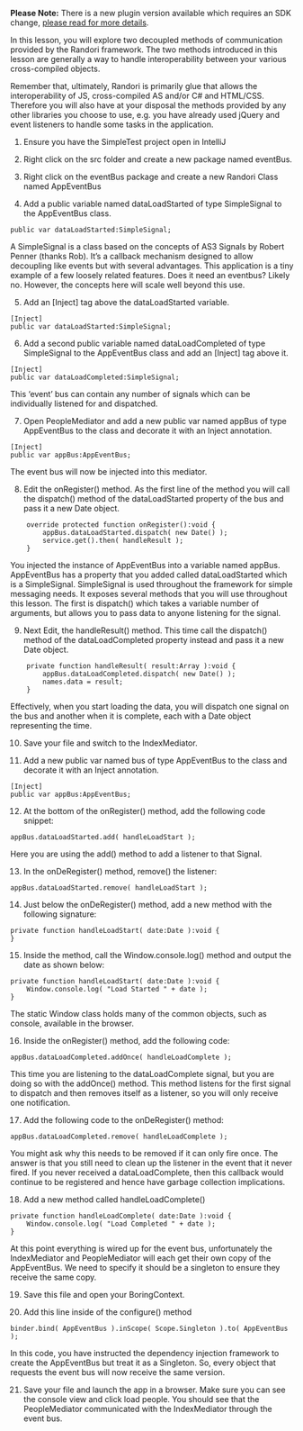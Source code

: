 <b>Please Note:</b> There is a new plugin version available which requires an SDK change, [please read for more details](https://github.com/RandoriAS/randori-plugin-intellij/wiki/Instructions-for-updating-your-Plugin).

In this lesson, you will explore two decoupled methods of communication provided by the Randori framework. The two methods introduced in this lesson are generally a way to handle interoperability between your various cross-compiled objects. 

Remember that, ultimately, Randori is primarily glue that allows the interoperability of JS, cross-compiled AS and/or C# and HTML/CSS. Therefore you will also have at your disposal the methods provided by any other libraries you choose to use, e.g. you have already used jQuery and event listeners to handle some tasks in the application. 

1. Ensure you have the SimpleTest project open in IntelliJ

2. Right click on the src folder and create a new package named eventBus.

3. Right click on the eventBus package and create a new Randori Class named AppEventBus

4. Add a public variable named dataLoadStarted of type SimpleSignal to the AppEventBus class.
```
public var dataLoadStarted:SimpleSignal;
```
  A SimpleSignal is a class based on the concepts of AS3 Signals by Robert Penner (thanks Rob). It’s a callback mechanism designed to allow decoupling like events but with several advantages. 
This application is a tiny example of a few loosely related features. Does it need an eventbus? Likely no. However, the concepts here will scale well beyond this use.  
  

5. Add an [Inject] tag above the dataLoadStarted variable.
```
[Inject]
public var dataLoadStarted:SimpleSignal;
```

6. Add a second public variable named dataLoadCompleted of type SimpleSignal to the AppEventBus class and add an [Inject] tag above it.
```
[Inject]
public var dataLoadCompleted:SimpleSignal;
```
  This ‘event’ bus can contain any number of signals which can be individually listened for and dispatched.

7. Open PeopleMediator and add a new public var named appBus of type AppEventBus to the class and decorate it with an Inject annotation.
```
[Inject]
public var appBus:AppEventBus;
```
  The event bus will now be injected into this mediator.

8. Edit the onRegister() method. As the first line of the method you will call the dispatch() method of the dataLoadStarted property of the bus and pass it a new Date object.
```
    override protected function onRegister():void {
        appBus.dataLoadStarted.dispatch( new Date() );
		service.get().then( handleResult );
    }
```
  You injected the instance of AppEventBus into a variable named appBus. AppEventBus has a property that you added called dataLoadStarted which is a SimpleSignal. 
SimpleSignal is used throughout the framework for simple messaging needs. It exposes several methods that you will use throughout this lesson. The first is dispatch() which takes a variable number of arguments, but allows you to pass data to anyone listening for the signal.

9. Next Edit, the handleResult() method. This time call the dispatch() method of the dataLoadCompleted property instead and pass it a new Date object.
```
    private function handleResult( result:Array ):void {
        appBus.dataLoadCompleted.dispatch( new Date() );
        names.data = result;
    }
```
  Effectively, when you start loading the data, you will dispatch one signal on the bus and another when it is complete, each with a Date object representing the time.

10. Save your file and switch to the IndexMediator.

11. Add a new public var named bus of type AppEventBus to the class and decorate it with an Inject annotation.
```
[Inject]
public var appBus:AppEventBus;
```

12. At the bottom of the onRegister() method, add the following code snippet:
```
appBus.dataLoadStarted.add( handleLoadStart );
```
  Here you are using the add() method to add a listener to that Signal. 

13. In the onDeRegister() method, remove() the listener:
```
appBus.dataLoadStarted.remove( handleLoadStart );
```

14. Just below the onDeRegister() method, add a new method with the following signature:
```
private function handleLoadStart( date:Date ):void {
}
```

15. Inside the method, call the Window.console.log() method and output the date as shown below:
```
private function handleLoadStart( date:Date ):void {
    Window.console.log( "Load Started " + date );
}
```
  The static Window class holds many of the common objects, such as console, available in the browser.

16. Inside the onRegister() method, add the following code:
```
appBus.dataLoadCompleted.addOnce( handleLoadComplete );
```
  This time you are listening to the dataLoadComplete signal, but you are doing so with the addOnce() method. This method listens for the first signal to dispatch and then removes itself as a listener, so you will only receive one notification. 

17. Add the following code to the onDeRegister() method:
```
appBus.dataLoadCompleted.remove( handleLoadComplete );
```
  You might ask why this needs to be removed if it can only fire once. The answer is that you still need to clean up the listener in the event that it never fired. If you never received a dataLoadComplete, then this callback would continue to be registered and hence have garbage collection implications.

18. Add a new method called handleLoadComplete()
```
private function handleLoadComplete( date:Date ):void {
    Window.console.log( "Load Completed " + date );
} 

```
  At this point everything is wired up for the event bus, unfortunately the IndexMediator and PeopleMediator will each get their own copy of the AppEventBus. We need to specify it should be a singleton to ensure they receive the same copy.

19. Save this file and open your BoringContext.

20. Add this line inside of the configure() method
```
binder.bind( AppEventBus ).inScope( Scope.Singleton ).to( AppEventBus );
```
  In this code, you have instructed the dependency injection framework to create the AppEventBus but treat it as a Singleton. So, every object that requests the event bus will now receive the same version.

21. Save your file and launch the app in a browser. Make sure you can see the console view and click load people. You should see that the PeopleMediator communicated with the IndexMediator through the event bus.


